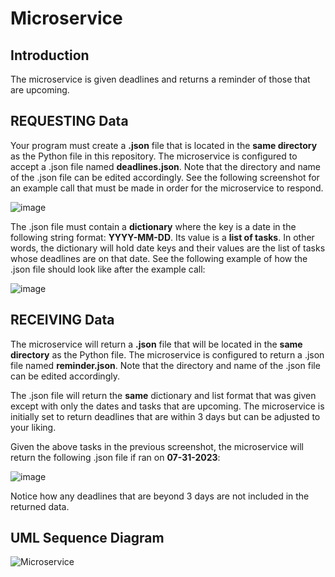 ﻿# Microservice
 
 ## Introduction
 The microservice is given deadlines and returns a reminder of those that are upcoming.

 ## REQUESTING Data
 Your program must create a **.json** file that is located in the **same directory** as the Python file in this repository. The microservice is configured to accept a .json file named **deadlines.json**. Note that the directory and name of the .json file can be edited accordingly. See the following screenshot for an example call that must be made in order for the microservice to respond.

![image](https://github.com/ernielum/microservice/assets/101778511/83662910-e6fc-4b33-b652-dc05a88423ba)


 The .json file must contain a **dictionary** where the key is a date in the following string format: **YYYY-MM-DD**. Its value is a **list of tasks**. In other words, the dictionary will hold date keys and their values are the list of tasks whose deadlines are on that date. See the following example of how the .json file should look like after the example call:

![image](https://github.com/ernielum/microservice/assets/101778511/7c070a9f-bea4-49c4-8e70-4f0b23f24583)


 ## RECEIVING Data

 The microservice will return a **.json** file that will be located in the **same directory** as the Python file. The microservice is configured to return a .json file named **reminder.json**. Note that the directory and name of the .json file can be edited accordingly.

 The .json file will return the __same__ dictionary and list format that was given except with only the dates and tasks that are upcoming. The microservice is initially set to return deadlines that are within 3 days but can be adjusted to your liking.

 Given the above tasks in the previous screenshot, the microservice will return the following .json file if ran on **07-31-2023**:

![image](https://github.com/ernielum/microservice/assets/101778511/c2c690de-3957-4723-9894-db1be9d85c1f)


Notice how any deadlines that are beyond 3 days are not included in the returned data.

 ## UML Sequence Diagram 

 ![Microservice](https://github.com/ernielum/microservice/assets/101778511/8b4a4ce7-68dc-4343-89ad-f5c04d6a7def)

